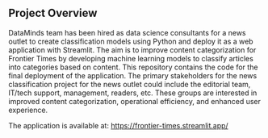## Project Overview <a class="anchor" id="project-description"></a>

DataMinds team has been hired as data science consultants for a news outlet to create classification models using Python and deploy it as a web application with Streamlit. 
The aim is to improve content categorization for Frontier Times by developing machine learning models to classify articles into categories based on content.  This repository contains the code for the final deployment of the application. The primary stakeholders for the news classification project for the news outlet could include the editorial team, IT/tech support, management, readers, etc. These groups are interested in improved content categorization, operational efficiency, and enhanced user experience.

The application is available at: https://frontier-times.streamlit.app/
